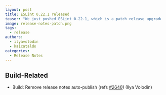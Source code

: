 ```yaml
---
layout: post
title: ESLint 0.22.1 released
teaser: "We just pushed ESLint 0.22.1, which is a patch release upgrade. This release fixes ESLint on OSX and Linux."
image: release-notes-patch.png
tags:
  - release
authors:
  - ilyavolodin
  - kaicataldo
categories:
  - Release Notes
---
```


## Build-Related

* Build: Remove release notes auto-publish (refs [#2640](https://github.com/eslint/eslint/issues/2640)) (Ilya Volodin)
